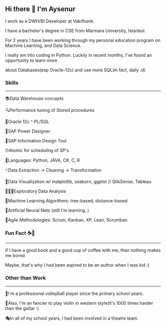 ## Hi there 👋 I'm Aysenur
<p>I work as a DWH/BI Developer at Vakıfbank. </p>
<p>I have a bachelor's degree in CSE from Marmara University, Istanbul. </p>
<p>For 2 years I have been working through my personal education program on Machine Learning, and Data Science. </p>
<p>I really am into coding in Python. Luckily in recent months, I've found an opportunity to learn more </p>
<p>about Databases(esp Oracle-12c) and use more SQL(in fact, daily :d) </p>


### Skills 
*** 
<p>📚Data Warehouse concepts </p>
<p>🔍Performance tuning of Stored procedures </p>
<p>📌Oracle 12c ^ PL/SQL </p>
<p>📌SAP Power Designer</p>
<p>📌SAP Information Design Tool</p>
<p>⏰Atomic for scheduling of SP's</p>
<p>📌Languages: Python, JAVA, C#, C, R</p>
<p>🃏Data Extraction -> Cleaning -> Transformation</p>
<p>🎨Data Visualization w/ matplotlib, seaborn, ggplot // QlikSense, Tableau</p>
<p>👩🏻‍🔬Exploratory Data Analysis</p>
<p>📐Machine Learning Algorithms: tree-based, distance-based</p>
<p>🎯Artificial Neural Nets (still I'm learning..)</p>
<p>📜Agile Methodologies: Scrum, Kanban, XP, Lean, Scrumban </p>


### Fun Fact ☕📖
***
<p>If I have a good book and a good cup of coffee with me, then nothing makes me bored. </p>
<p>Maybe, that's why I had been aspired to be an author when I was kid :) </p>





### Other than Work
***
<p>🏐I'm a professional volleyball player since the primary school years. </p>
<p>🎼Also, I'm an fancier to play violin in western style(it's 1000 times harder than the guitar :)</p>
<p>🎭In all of my school years, I had been involved in a theatre team.

